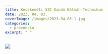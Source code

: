 ```yaml
---
title: Kecskeméti SZC Kandó Kálmán Technikum
date: 2023. 04. 03.
coverImage: /images/2023-04-03-1.jpg
categories:
  - prevencio
excerpt: " "
---
```

![](/images/2023-04-03-2.jpg)

